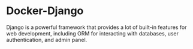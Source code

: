 # Docker-Django
Django is a powerful framework that provides a lot of built-in features for web development, including ORM for interacting with databases, user authentication, and admin panel.
